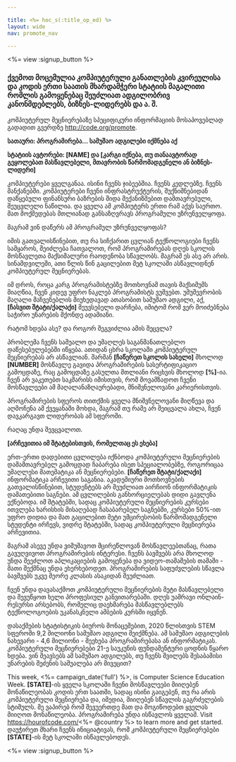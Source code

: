 ```yaml
---

title: <%= hoc_s(:title_op_ed) %>
layout: wide
nav: promote_nav

---
```


<%= view :signup_button %>

### ქვემოთ მოცემულია კომპიუტერული განათლების კვირეულისა და კოდის ერთი საათის მხარდამჭერი სტატიის მაგალითი რომლის გამოყენებაც შეუძლიათ ადგილობრივ კანონმდებლებს, ბიზნეს-ლიდერებს და ა. შ.

  


კომპიუტერულ მეცნიერებაზე სპეციფიკური ინფორმაციის მოსაპოვებლად გადადით გვერდზე http://code.org/promote.

**სათაური: პროგრამირება... სამუშაო ადგილები იქმნება აქ**

**სტატიის ავტორები: [NAME] და [კარგი იქნება, თუ თანაავტორად გეყოლებათ მასწავლებელი, მთავრობის წარმომადგენელი ან ბიზნეს-ლიდერი]**

კომპიუტერები ყველგანაა. ისინი ჩვენს ჯიბეებშია. ჩვენს კედლებზე. ჩვენს მანქანებში. კომპიუტერები ჩვენი ინფრასტრუქტურის, შუქნიშნებიდან დაწყებული ფინანსური ბაზრების შიდა მექანიზმებით დამთავრებული, შეუცვლელი ნაწილია. და ყველა ამ კომპიუტერს ერთი რამ აქვს საერთო. მათ მოქმედებას მთლიანად განსაზღვრავს პროგრამული უზრუნველყოფა.

მაგრამ ვინ დაწერს ამ პროგრამულ უზრუნველყოფას?

იმის გათვალისწინებით, თუ რა სიჩქარით ცვლიან ტექნოლოგიები ჩვენს სამყაროს, შეიძლება ჩათვალოთ, რომ პროგრამირებას დღეს სკოლის მოსწავლეთა მაქსიმალური რაოდენობა სწავლობს. მაგრამ ეს ასე არ არის. სინამდვილეში, ათი წლის წინ გაცილებით მეტ სკოლაში ასწავლიდნენ კომპიუტერულ მეცნიერებას.

იმ დროს, როცა კარგ პროგრამისტებზე მოთხოვნამ თავის მაქსიმუმს მიაღწია, ჩვენ კიდევ უფრო ნაკლებ პროგრამისტს ვუშვებთ. უმუშევრობის მაღალი მაჩვენებლის მიუხედავად ათასობით სამუშაო ადგილი, აქ, **[ჩასვით შტატი/ქალაქი]** შეუვსებელი დარჩება, იმიტომ რომ ვერ მოიძებნება საჭირო უნარების მქონდე ადამიანი.

რატომ ხდება ასე? და როგორ შეგვიძლია ამის შეცვლა?

პრობლემა ჩვენს საშუალო და უმაღლეს საგანმანათლებლო დაწესებულებებში იწყება. ათიდან ცხრა სკოლაში კომპიუტერულ მეცნიერებას არ ასწავლიან. შარშან **[ჩაწერეთ სკოლის სახელი]** მხოლოდ **[NUMBER]** მოსწავლე გავიდა პროგრამირების სასერტიფიკაციო გამოცდაზე, რაც გამოცდაზე გასულთა მთლიანი რიცხვის მხოლოდ **[%]**-ია. ჩვენ არ ვაკეთებთ საკმარისს იმისთვის, რომ მოვამზადოთ ჩვენი მოსწავლეები ამ მაღალანაზღაურებადი, მნიშვნელოვანი კარიერისთვის.

პროგრამირების სფეროს თითქმის ყველა მნიშვნელოვანი მიღწევა და აღმოჩენა ამ ქვეყანაში მოხდა, მაგრამ თუ რამე არ შეიცვალა ახლა, ჩვენ დავკარგავთ ლიდერობას ამ სფეროში.

რაღაც უნდა შევცვალოთ.

**[არჩევითია იმ შტატებისთვის, რომელთაც ეს ეხება]**

ერთ-ერთი დადებითი ცვლილება იქნბოდა კომპიუტერული მეცნიერების დამამთავრებელ გამოცდად ჩაბარება ისეთ სპეციალობებზე, როგორიცაა უმაღლესი მათემატიკა ან მეცნიერებები. **[ჩაწერეთ შტატი/ქალაქი]** ინფორმატიკა არჩევითი საგანია. აკადემიური მოთხოვნების გათვალისწინებით, სტუდენტებს არ შეუძლიათ აირჩიონ ინფორმატიკის დამათებითი საგნები. ამ ცვლილების განხორციელებას დიდი გავლენა ექნებოდა. იმ შტატებში, სადაც კომპიუტერული მეცნიერების კურსები ითვლება ხარისხის მისაღებად ჩასაბარებელ საგნებში, კურსები 50%-ით უფრო დიდია და მათ გაცილებით მეტი უმცირესობის წარმომადგენელი სტუდენტი ირჩევს, ვიდრე შტატებში, სადაც კომპიუტერული მეცნიერება არჩევითია.

მაგრამ ასევე უნდა ვიმუშავოთ მცირეწლოვან მოსწავლეებთანაც, რათა გავუღვივოთ პროგრამირების ინტერესი. ჩვენს ბავშვებს არა მხოლოდ უნდა შეეძლოთ აპლიკაციების გამოყენება და ვიდეო-თამაშების თამაში - მათი შექმნაც უნდა ეხერხებოდეთ. პროგრამირების საფუძვლების სწავლა ბავშვებს უკვე მეორე კლასის ასაკიდან შეუძლიათ.

ჩვენ უნდა დავასაქმოთ კომპიუტერული მეცნიერების მეტი მასწავლებელი და შევუწყოთ ხელი პროფესიულ განვითარებაში. დღეს უამრავი ონლაინ-რესურსი არსებობს, რომელიც დაეხმარება მასწავლებლებს ტექნოლოგოების უკანასკნელი ამბების კურსში იყვნენ.

დასაქმების სტატისტიკის ბიუროს მონაცემებით, 2020 წლისთვის STEM სფეროში 9,2 მილიონი სამუშაო ადგილი შეიქმნება. ამ სამუშაო ადგილების ნახევარი - 4,6 მილიონი - შეეხება პროგრამირებასა ან ინფორმატიკას. კომპიუტერული მეცნიერებები 21-ე საუკუნის ფუნდამენტური ცოდნის წყარო ხდება. ვინ შეავსებს ამ სამუშაო ადგილებს, თუ ჩვენს შვილებს შესაბამისი უნარების შეძენის საშუალება არ მივეცით?

This week, <%= campaign_date('full') %>, is Computer Science Education Week. **[STATE]**-ის ყველა სკოლაში ჩვენი მოსწავლეები მიიღებენ მონაწილეობას კოდის ერთ საათში, სადაც ისინი გაიგებენ, თუ რა არის კომპიუტერული მეცნიერება და, იმედია, მიიღებენ სწავლის გაგრძელების სტიმულს. მე ვაპირებ რომ შევუერთდე მათ და მოგიწოდებთ ყველას მიიღოთ მონაწილეობა. პროგრამირება უნდა ისწავლოს ყველამ. Visit https://hourofcode.com/<%= @country %> to learn more and get started. დაუჭირეთ მხარი ჩვენს ინიციატივას, რომ კომპიუტერული მეცნიერებები **[STATE]**-ის მეტ სკოლაში ისწავლებოდეს.

<%= view :signup_button %>